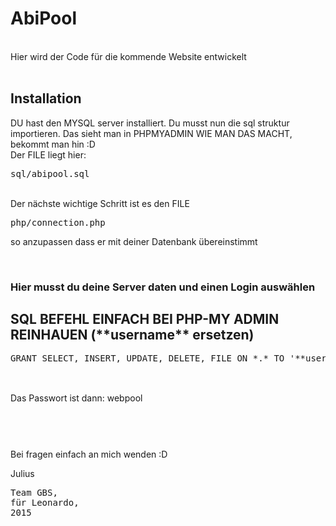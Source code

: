 <h1>AbiPool</h1>
<br>Hier wird der Code für die kommende Website entwickelt</br>
<br>

<h2>Installation</h2>
<p>DU hast den MYSQL server installiert. Du musst nun die sql struktur importieren. Das sieht man in PHPMYADMIN WIE MAN DAS MACHT, bekommt man hin :D
<br>Der FILE liegt hier: <pre>sql/abipool.sql</pre>

<br>Der nächste wichtige Schritt ist es den FILE <pre>php/connection.php</pre> so anzupassen dass er mit deiner Datenbank übereinstimmt

<br>

<h3>Hier musst du deine Server daten und einen Login auswählen</h3>

<h2>SQL BEFEHL EINFACH BEI PHP-MY ADMIN REINHAUEN (**username** ersetzen)</h2>
<pre>
GRANT SELECT, INSERT, UPDATE, DELETE, FILE ON *.* TO '**username**'@'localhost' IDENTIFIED BY PASSWORD '*FE773F4C77B9CA5700D568F226A78522FC6388EF';

</pre>
<br>
Das Passwort ist dann: webpool
<br>
<code>
<?php
	$connection_err = false;
	error_reporting(E_ERROR); 	
	$verbindung = mysql_connect("localhost", "webpool","webpool") or ($connection_err = true) ;
?>

</code>

<br>
<p> Bei fragen einfach an mich wenden :D

Julius

<pre>
Team GBS,
für Leonardo,
2015
</pre>
